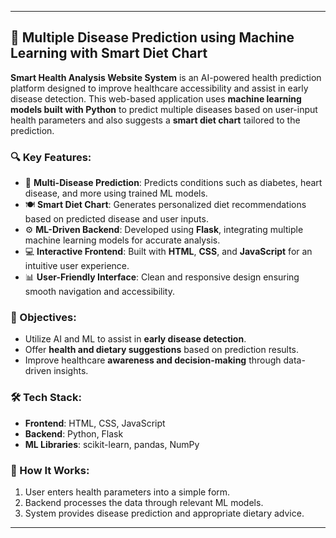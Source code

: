 
---

## 🧠 Multiple Disease Prediction using Machine Learning with Smart Diet Chart

**Smart Health Analysis Website System** is an AI-powered health prediction platform designed to improve healthcare accessibility and assist in early disease detection. This web-based application uses **machine learning models built with Python** to predict multiple diseases based on user-input health parameters and also suggests a **smart diet chart** tailored to the prediction.

### 🔍 Key Features:

* 🧬 **Multi-Disease Prediction**: Predicts conditions such as diabetes, heart disease, and more using trained ML models.
* 🍽️ **Smart Diet Chart**: Generates personalized diet recommendations based on predicted disease and user inputs.
* ⚙️ **ML-Driven Backend**: Developed using **Flask**, integrating multiple machine learning models for accurate analysis.
* 💻 **Interactive Frontend**: Built with **HTML**, **CSS**, and **JavaScript** for an intuitive user experience.
* 📊 **User-Friendly Interface**: Clean and responsive design ensuring smooth navigation and accessibility.

### 🎯 Objectives:

* Utilize AI and ML to assist in **early disease detection**.
* Offer **health and dietary suggestions** based on prediction results.
* Improve healthcare **awareness and decision-making** through data-driven insights.

### 🛠️ Tech Stack:

* **Frontend**: HTML, CSS, JavaScript
* **Backend**: Python, Flask
* **ML Libraries**: scikit-learn, pandas, NumPy

### 🚀 How It Works:

1. User enters health parameters into a simple form.
2. Backend processes the data through relevant ML models.
3. System provides disease prediction and appropriate dietary advice.

---


